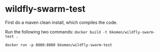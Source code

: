 # wildfly-swarm-test

First do a maven clean install, which compiles the code.

Run the following two commands:
`docker build -t bkomen/wildfly-swarm-test .`

`docker run -p 8080:8080 bkomen/wildfly-swarm-test`